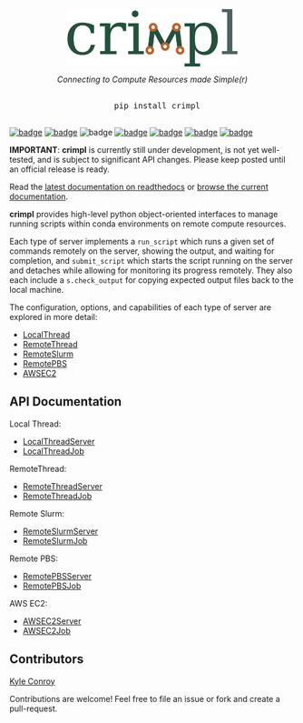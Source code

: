 <p align="center"><a href="http://crimpl.readthedocs.io"><img src="./images/crimpl.png" alt="crimpl logo" width="300px" align="center"/></a></p>

<p align="center" style="text-align:center"><i>Connecting to Compute Resources made Simple(r)</i></p>

<pre align="center" style="text-align:center; font-family:monospace; margin: 30px">
  pip install crimpl
</pre>



[![badge](https://img.shields.io/badge/github-kecnry%2Fcrimpl-blue.svg)](https://github.com/kecnry/crimpl)
[![badge](https://img.shields.io/badge/pip-crimpl-lightgray.svg)](https://pypi.org/project/crimpl/)
![badge](https://img.shields.io/badge/python-3.6+-blue.svg)
[![badge](https://img.shields.io/badge/license-GPL3-blue.svg)](https://github.com/kecnry/crimpl/blob/master/LICENSE)
[![badge](https://travis-ci.com/kecnry/crimpl.svg?branch=master)](https://travis-ci.com/kecnry/crimpl)
[![badge](https://img.shields.io/codecov/c/github/kecnry/crimpl)](https://codecov.io/gh/kecnry/crimpl)
[![badge](https://readthedocs.org/projects/crimpl/badge/?version=latest)](https://crimpl.readthedocs.io/en/latest/?badge=latest)


**IMPORTANT**: **crimpl** is currently still under development, is not yet well-tested, and is subject to significant API changes.  Please keep posted until an official release is ready.

Read the [latest documentation on readthedocs](https://crimpl.readthedocs.io) or [browse the current documentation](./docs/index.md).


**crimpl** provides high-level python object-oriented interfaces to manage running scripts within conda environments on remote compute resources.

Each type of server implements a `run_script` which runs a given set of commands remotely on the server, showing the output, and waiting for completion, and `submit_script` which starts the script running on the server and detaches while allowing for monitoring its progress remotely.  They also each include a `s.check_output` for copying expected output files back to the local machine.

The configuration, options, and capabilities of each type of server are explored in more detail:

* [LocalThread](LocalThread.md)
* [RemoteThread](RemoteThread.md)
* [RemoteSlurm](RemoteSlurm.md)
* [RemotePBS](RemotePBS.md)
* [AWSEC2](AWSEC2.md)


## API Documentation

Local Thread:

* [LocalThreadServer](./api/LocalThreadServer.md)
* [LocalThreadJob](./api/LocalThreadJob.md)


RemoteThread:

* [RemoteThreadServer](./api/RemoteThreadServer.md)
* [RemoteThreadJob](./api/RemoteThreadJob.md)


Remote Slurm:

* [RemoteSlurmServer](./api/RemoteSlurmServer.md)
* [RemoteSlurmJob](./api/RemoteSlurmJob.md)


Remote PBS:

* [RemotePBSServer](./api/RemotePBSServer.md)
* [RemotePBSJob](./api/RemotePBSJob.md)


AWS EC2:

* [AWSEC2Server](./api/AWSEC2Server.md)
* [AWSEC2Job](./api/AWSEC2Job.md)





## Contributors

[Kyle Conroy](https://github.com/kecnry)

Contributions are welcome!  Feel free to file an issue or fork and create a pull-request.
